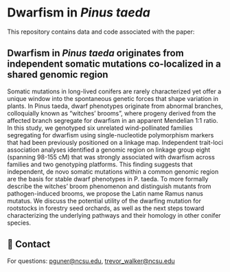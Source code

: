 # Dwarfism in _Pinus taeda_
This repository contains data and code associated with the paper:

## **Dwarfism in _Pinus taeda_ originates from independent somatic mutations co-localized in a shared genomic region**

Somatic mutations in long-lived conifers are rarely characterized yet offer a unique window into the spontaneous genetic forces that shape variation in plants. In Pinus taeda, dwarf phenotypes originate from abnormal branches, colloquially known as “witches’ brooms”, where progeny derived from the affected branch segregate for dwarfism in an apparent Mendelian 1:1 ratio. In this study, we genotyped six unrelated wind-pollinated families segregating for dwarfism using single-nucleotide polymorphism markers that had been previously positioned on a linkage map. Independent trait-loci association analyses identified a genomic region on linkage group eight (spanning 98-155 cM) that was strongly associated with dwarfism across families and two genotyping platforms. This finding suggests that independent, de novo somatic mutations within a common genomic region are the basis for stable dwarf phenotypes in P. taeda. To more formally describe the witches’ broom phenomenon and distinguish mutants from pathogen-induced brooms, we propose the Latin name Ramus nanus mutatus. We discuss the potential utility of the dwarfing mutation for rootstocks in forestry seed orchards, as well as the next steps toward characterizing the underlying pathways and their homology in other conifer species. 

## 📧 Contact
For questions: pguner@ncsu.edu, trevor_walker@ncsu.edu
